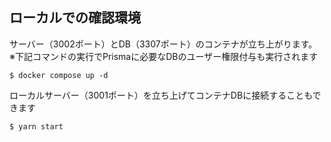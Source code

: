 ## ローカルでの確認環境

サーバー（3002ポート）とDB（3307ポート）のコンテナが立ち上がります。
※下記コマンドの実行でPrismaに必要なDBのユーザー権限付与も実行されます

```
$ docker compose up -d
```

ローカルサーバー（3001ポート）を立ち上げてコンテナDBに接続することもできます

```
$ yarn start
```
